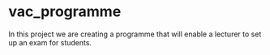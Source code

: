 # vac_programme
In this project we are creating a programme that will enable a lecturer to set up an exam for students.
